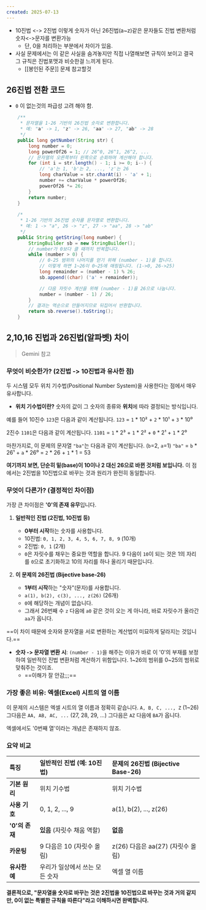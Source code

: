 ```yaml
---
created: 2025-07-13
---
```

- 10진법 <-> 2진법 이렇게 숫자가 아닌 26진법(a~z)같은 문자들도 진법 변환처럼 숫자<->문자를 변환가능
	- 단, 0을 처리하는 부분에서 차이가 있음.
- 사실 문제에서는 이 같은 사실을 숨겨놓지만 직접 나열해보면 규칙이 보이고 결국 그 규칙은 진법포맷과 비슷한걸 느끼게 된다.
	- [[봉인된 주문]] 문제 참고할것

## 26진법 전환 코드
- `0` 이 없는것의 파급성 고려 해야 함.
```java
	/**
     * 문자열을 1-26 기반의 26진법 숫자로 변환합니다.
     * 예: "a" -> 1, "z" -> 26, "aa" -> 27, "ab" -> 28
     */
    public long getNumber(String str) {
        long number = 0;
        long powerOf26 = 1; // 26^0, 26^1, 26^2, ...
        // 문자열의 오른쪽부터 왼쪽으로 순회하며 계산해야 합니다.
        for (int i = str.length() - 1; i >= 0; i--) {
            // 'a'는 1, 'b'는 2, ..., 'z'는 26
            long charValue = str.charAt(i) - 'a' + 1;
            number += charValue * powerOf26;
            powerOf26 *= 26;
        }
        return number;
    }
    
	/*
     * 1-26 기반의 26진법 숫자를 문자열로 변환합니다.
     * 예: 1 -> "a", 26 -> "z", 27 -> "aa", 28 -> "ab"
     */
    public String getString(long number) {
        StringBuilder sb = new StringBuilder();
        // number가 0보다 클 때까지 반복합니다.
        while (number > 0) {
            // 0-25 범위의 나머지를 얻기 위해 (number - 1)을 합니다.
            // 이렇게 하면 1~26이 0~25에 매핑됩니다. (1->0, 26->25)
            long remainder = (number - 1) % 26;
            sb.append((char) ('a' + remainder));

            // 다음 자릿수 계산을 위해 (number - 1)을 26으로 나눕니다.
            number = (number - 1) / 26;
        }
        // 결과는 역순으로 만들어지므로 뒤집어서 반환합니다.
        return sb.reverse().toString();
    }
```

## 2,10,16 진법과 26진법(알파벳) 차이
> Gemini 참고
### 무엇이 비슷한가? (2진법 -> 10진법과 유사한 점)

두 시스템 모두 위치 기수법(Positional Number System)을 사용한다는 점에서 매우 유사합니다.

*   **위치 기수법이란?** 숫자의 값이 그 숫자의 종류와 **위치**에 따라 결정되는 방식입니다.

예를 들어 10진수 `123`은 다음과 같이 계산됩니다.
`123` = `1` * 10² + `2` * 10¹ + `3` * 10⁰

2진수 `1101`은 다음과 같이 계산됩니다.
`1101` = `1` * 2³ + `1` * 2² + `0` * 2¹ + `1` * 2⁰

마찬가지로, 이 문제의 문자열 `"ba"`는 다음과 같이 계산됩니다. (`b`=2, `a`=1)
`"ba"` = `b` * 26¹ + `a` * 26⁰ = `2` * 26 + `1` * 1 = 53

**여기까지 보면, 단순히 밑(base)이 10이나 2 대신 26으로 바뀐 것처럼 보입니다.** 이 점에서는 2진법을 10진법으로 바꾸는 것과 원리가 완전히 동일합니다.

### 무엇이 다른가? (결정적인 차이점)

가장 큰 차이점은 **'0'의 존재 유무**입니다.

1.  **일반적인 진법 (2진법, 10진법 등)**
    *   **0부터 시작**하는 숫자를 사용합니다.
    *   10진법: `0, 1, 2, 3, 4, 5, 6, 7, 8, 9` (10개)
    *   2진법: `0, 1` (2개)
    *   `0`은 자릿수를 채우는 중요한 역할을 합니다. 9 다음이 `10`이 되는 것은 1의 자리를 `0`으로 초기화하고 10의 자리를 하나 올리기 때문입니다.

2.  **이 문제의 26진법 (Bijective base-26)**
    *   **1부터 시작**하는 "숫자"(문자)를 사용합니다.
    *   `a(1), b(2), c(3), ..., z(26)` (26개)
    *   `0`에 해당하는 개념이 없습니다.
    *   그래서 26번째 수 `z` 다음에 `a0` 같은 것이 오는 게 아니라, 바로 자릿수가 올라간 `aa`가 옵니다.

==이 차이 때문에 숫자와 문자열을 서로 변환하는 계산법이 미묘하게 달라지는 것입니다.==

*   **숫자 -> 문자열 변환 시**: `(number - 1)`을 해주는 이유가 바로 이 '0'의 부재를 보정하여 일반적인 진법 변환처럼 계산하기 위함입니다. 1~26의 범위를 0~25의 범위로 맞춰주는 것이죠.
	* ==이해가 잘 안감;;;==

### 가장 좋은 비유: 엑셀(Excel) 시트의 열 이름

이 문제의 시스템은 엑셀 시트의 열 이름과 정확히 같습니다.
`A, B, C, ..., Z` (1~26)
그다음은 `AA, AB, AC, ...` (27, 28, 29, ...)
그다음은 `AZ` 다음에 `BA`가 옵니다.

엑셀에서도 '0번째 열'이라는 개념은 존재하지 않죠.

### 요약 비교

| 특징 | 일반적인 진법 (예: 10진법) | 문제의 26진법 (Bijective Base-26) |
| :--- | :--- | :--- |
| **기본 원리** | 위치 기수법 | 위치 기수법 |
| **사용 기호** | 0, 1, 2, ..., 9 | a(1), b(2), ..., z(26) |
| **'0'의 존재**| **있음** (자릿수 채움 역할) | **없음** |
| **카운팅** | 9 다음은 10 (자릿수 올림) | z(26) 다음은 aa(27) (자릿수 올림) |
| **유사한 예** | 우리가 일상에서 쓰는 모든 숫자 | 엑셀 열 이름 |

**결론적으로, "문자열을 숫자로 바꾸는 것은 2진법을 10진법으로 바꾸는 것과 거의 같지만, 0이 없는 특별한 규칙을 따른다"라고 이해하시면 완벽합니다.**